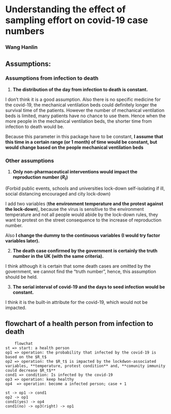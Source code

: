 # Understanding the effect of sampling effort on covid-19 case numbers

### Wang Hanlin

## Assumptions: 

### Assumptions from infection to death

1. **The distribution of the day from infection to death is constant.**

I don’t think it is a good assumption. Also there is no specific medicine for the covid-19, the mechanical ventilation beds could definitely longer the survival time of the patients. However the number of mechanical ventilation beds is limited, many patients have no chance to use them. Hence when the more people in the mechanical ventilation beds, the shorter time from infection to death would be.

Because this parameter in this package have to be constant, **I assume that this time in a certain range (or 1 month) of time would be constant, but would change based on the people mechanical ventilation beds**

### Other assumptions

1. **Only non-pharmaceutical interventions would impact the reproduction number ($R_t$)**

(Forbid public events, schools and universities lock-down self-isolating if ill, social distancing encouraged and city lock-down)


I add two variables (**the environment temperature and the protest against the lock-down**), because the virus is sensitive to the environment temperature and not all people would abide by the lock-down rules, they want to protest on the street consequence to the increase of reproduction number.

Also **I change the dummy to the continuous variables (I would try factor variables later).**

2. **The death case confirmed by the government is certainly the truth number in the UK (with the same criteria).**

I think although it is certain that some death cases are omitted by the government, we cannot find the “truth number”, hence, this assumption should be held.

3. **The serial interval of covid-19 and the days to seed infection would be constant.**

I think it is the built-in attribute for the covid-19, which would not be impacted.

## flowchart of a health person from infection to death
```mermaid
    flowchat
st => start: a health person
op1 => operation: the probability that infected by the covid-19 is based on the $R_t$
op2 => operation: the $R_t$ is impacted by the lockdwon-associated variables, **temperature, protest condition** and, **comunity immunity could decrease $R_t$**
cond1 => condition: Is infected by the covid-19
op3 => operation: keep healthy
op4  => operation: become a infected person; case + 1

st -> op1 -> cond1
op2 -> op1
cond1(yes) -> op4
cond1(no) -> op3(right) -> op1
```
